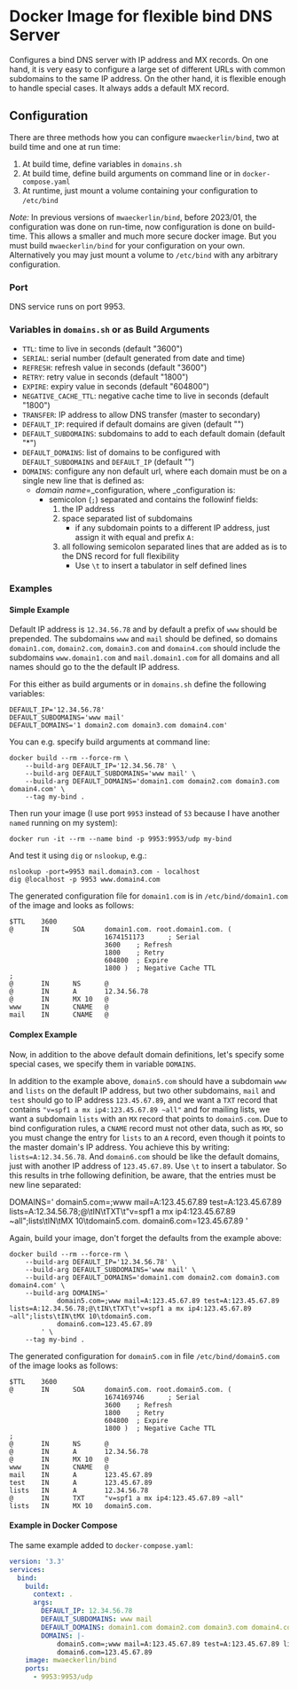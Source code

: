 # Docker Image for flexible bind DNS Server

Configures a bind DNS server with IP address and MX records. On one hand, it is very easy to configure a large set of different URLs with common subdomains to the same IP address. On the other hand, it is flexible enough to handle special cases. It always adds a default MX record.

## Configuration

There are three methods how you can configure `mwaeckerlin/bind`, two at build time and one at run time:

  1. At build time, define variables in `domains.sh`
  2. At build time, define build arguments on command line or in `docker-compose.yaml`
  3. At runtime, just mount a volume containing your configuration to `/etc/bind`

*Note:* In previous versions of `mwaeckerlin/bind`, before 2023/01, the configuration was done on run-time, now configuration is done on build-time. This allows a smaller and much more secure docker image. But you must build `mwaeckerlin/bind` for your configuration on your own. Alternatively you may just mount a volume to `/etc/bind` with any arbitrary configuration.

### Port

DNS service runs on port 9953.

### Variables in `domains.sh` or as Build Arguments

- `TTL`: time to live in seconds (default "3600")
- `SERIAL`: serial number (default generated from date and time)
- `REFRESH`: refresh value in seconds (default "3600")
- `RETRY`: retry value in seconds (default "1800")
- `EXPIRE`: expiry value in seconds (default "604800")
- `NEGATIVE_CACHE_TTL`: negative cache time to live in seconds (default "1800")
- `TRANSFER`: IP address to allow DNS transfer (master to secondary)
- `DEFAULT_IP`: required if default domains are given (default "")
- `DEFAULT_SUBDOMAINS`: subdomains to add to each default domain (default "*")
- `DEFAULT_DOMAINS`: list of domains to be configured with `DEFAULT_SUBDOMAINS` and `DEFAULT_IP` (default "")
- `DOMAINS`: configure any non default url, where each domain must be on a single new line that is defined as:
    - _domain name_=_configuration, where _configuration is:
      - semicolon (`;`) separated and contains the followinf fields:
          1. the IP address
          2. space separated list of subdomains
             - if any subdomain points to a different IP address, just assign it with equal and prefix `A:`
          3. all following semicolon separated lines that are added as is to the DNS record for full flexibility
              - Use `\t` to insert a tabulator in self defined lines
 
### Examples

#### Simple Example

Default IP address is `12.34.56.78` and by default a prefix of `www` should be prepended. The subdomains `www` and `mail` should be defined, so domains `domain1.com`, `domain2.com`, `domain3.com` and `domain4.com` should include the subdomains `www.domain1.com` and `mail.domain1.com` for all domains and all names should go to the the default IP address.

For this either as build arguments or in `domains.sh` define the following variables:

    DEFAULT_IP='12.34.56.78'
    DEFAULT_SUBDOMAINS='www mail'
    DEFAULT_DOMAINS='1 domain2.com domain3.com domain4.com'

You can e.g. specify build arguments at command line:

    docker build --rm --force-rm \
        --build-arg DEFAULT_IP='12.34.56.78' \
        --build-arg DEFAULT_SUBDOMAINS='www mail' \
        --build-arg DEFAULT_DOMAINS='domain1.com domain2.com domain3.com domain4.com' \
        --tag my-bind .

Then run your image (I use port `9953` instead of `53` because I have another `named` running on my system):

    docker run -it --rm --name bind -p 9953:9953/udp my-bind

And test it using `dig` or `nslookup`, e.g.:

    nslookup -port=9953 mail.domain3.com - localhost
    dig @localhost -p 9953 www.domain4.com

The generated configuration file for `domain1.com` is in `/etc/bind/domain1.com` of the image and looks as follows:

```
$TTL    3600
@       IN      SOA     domain1.com. root.domain1.com. (
                        1674151173      ; Serial
                        3600    ; Refresh
                        1800    ; Retry
                        604800  ; Expire
                        1800 )  ; Negative Cache TTL
;
@       IN      NS      @
@       IN      A       12.34.56.78
@       IN      MX 10   @
www     IN      CNAME   @
mail    IN      CNAME   @
```

#### Complex Example

Now, in addition to the above default domain definitions, let's specify some special cases, we specify them in variable `DOMAINS`.

In addition to the example above, `domain5.com` should have a subdomain `www` and `lists` on the default IP address, but two other subdomains, `mail` and `test` should go to IP address `123.45.67.89`, and we want a `TXT` record that contains `"v=spf1 a mx ip4:123.45.67.89 ~all"` and for mailing lists, we want a subdomain `lists` with an `MX` record that points to `domain5.com`. Due to bind configuration rules, a `CNAME` record must not other data, such as `MX`, so you must change the entry for `lists` to an `A` record, even though it points to the master domain's IP address. You achieve this by writing: `lists=A:12.34.56.78`. And `domain6.com` should be like the default domains, just with another IP address of `123.45.67.89`. Use `\t` to insert a tabulator. So this results in trhe following definition, be aware, that the entries must be new line separated:

   DOMAINS='
        domain5.com=;www mail=A:123.45.67.89 test=A:123.45.67.89 lists=A:12.34.56.78;@\tIN\tTXT\t"v=spf1 a mx ip4:123.45.67.89 ~all";lists\tIN\tMX 10\tdomain5.com.
        domain6.com=123.45.67.89
    '

Again, build your image, don't forget the defaults from the example above:

    docker build --rm --force-rm \
        --build-arg DEFAULT_IP='12.34.56.78' \
        --build-arg DEFAULT_SUBDOMAINS='www mail' \
        --build-arg DEFAULT_DOMAINS='domain1.com domain2.com domain3.com domain4.com' \
        --build-arg DOMAINS='
                domain5.com=;www mail=A:123.45.67.89 test=A:123.45.67.89 lists=A:12.34.56.78;@\tIN\tTXT\t"v=spf1 a mx ip4:123.45.67.89 ~all";lists\tIN\tMX 10\tdomain5.com.
                domain6.com=123.45.67.89
            ' \
        --tag my-bind .

The generated configuration for `domain5.com` in file `/etc/bind/domain5.com` of the image looks as follows:

```
$TTL    3600
@       IN      SOA     domain5.com. root.domain5.com. (
                        1674169746      ; Serial
                        3600    ; Refresh
                        1800    ; Retry
                        604800  ; Expire
                        1800 )  ; Negative Cache TTL
;
@       IN      NS      @
@       IN      A       12.34.56.78
@       IN      MX 10   @
www     IN      CNAME   @
mail    IN      A       123.45.67.89
test    IN      A       123.45.67.89
lists   IN      A       12.34.56.78
@       IN      TXT     "v=spf1 a mx ip4:123.45.67.89 ~all"
lists   IN      MX 10   domain5.com.
```

#### Example in Docker Compose

The same example added to `docker-compose.yaml`:

```yaml
version: '3.3'
services:
  bind:
    build:
      context: .
      args:
        DEFAULT_IP: 12.34.56.78
        DEFAULT_SUBDOMAINS: www mail
        DEFAULT_DOMAINS: domain1.com domain2.com domain3.com domain4.com
        DOMAINS: |-
            domain5.com=;www mail=A:123.45.67.89 test=A:123.45.67.89 lists=A:12.34.56.78;@\tIN\tTXT\t"v=spf1 a mx ip4:123.45.67.89 ~all";lists\tIN\tMX 10\tdomain5.com.
            domain6.com=123.45.67.89
    image: mwaeckerlin/bind
    ports:
      - 9953:9953/udp
```
